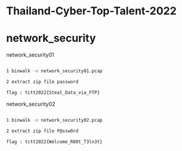 # Thailand-Cyber-Top-Talent-2022
# network_security

network_security01
```bash

1 binwalk -e network_security01.pcap

2 extract zip file password

flag : tctt2022{Steal_Data_via_FTP}
```

network_security02
```bash

1 binwalk -e network_security02.pcap

2 extract zip file P@ssw0rd

flag : tctt2022{Welcome_R00t_T3ln3t}
```
